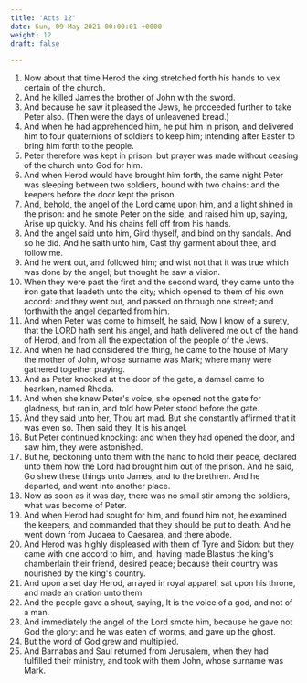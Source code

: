 ```yaml
---
title: 'Acts 12'
date: Sun, 09 May 2021 00:00:01 +0000
weight: 12
draft: false
  
---
```


1. Now about that time Herod the king stretched forth his hands to vex certain of the church.
2. And he killed James the brother of John with the sword.
3. And because he saw it pleased the Jews, he proceeded further to take Peter also. (Then were the days of unleavened bread.)
4. And when he had apprehended him, he put him in prison, and delivered him to four quaternions of soldiers to keep him; intending after Easter to bring him forth to the people.
5. Peter therefore was kept in prison: but prayer was made without ceasing of the church unto God for him.
6. And when Herod would have brought him forth, the same night Peter was sleeping between two soldiers, bound with two chains: and the keepers before the door kept the prison.
7. And, behold, the angel of the Lord came upon him, and a light shined in the prison: and he smote Peter on the side, and raised him up, saying, Arise up quickly. And his chains fell off from his hands.
8. And the angel said unto him, Gird thyself, and bind on thy sandals. And so he did. And he saith unto him, Cast thy garment about thee, and follow me.
9. And he went out, and followed him; and wist not that it was true which was done by the angel; but thought he saw a vision.
10. When they were past the first and the second ward, they came unto the iron gate that leadeth unto the city; which opened to them of his own accord: and they went out, and passed on through one street; and forthwith the angel departed from him.
11. And when Peter was come to himself, he said, Now I know of a surety, that the LORD hath sent his angel, and hath delivered me out of the hand of Herod, and from all the expectation of the people of the Jews.
12. And when he had considered the thing, he came to the house of Mary the mother of John, whose surname was Mark; where many were gathered together praying.
13. And as Peter knocked at the door of the gate, a damsel came to hearken, named Rhoda.
14. And when she knew Peter's voice, she opened not the gate for gladness, but ran in, and told how Peter stood before the gate.
15. And they said unto her, Thou art mad. But she constantly affirmed that it was even so. Then said they, It is his angel.
16. But Peter continued knocking: and when they had opened the door, and saw him, they were astonished.
17. But he, beckoning unto them with the hand to hold their peace, declared unto them how the Lord had brought him out of the prison. And he said, Go shew these things unto James, and to the brethren. And he departed, and went into another place.
18. Now as soon as it was day, there was no small stir among the soldiers, what was become of Peter.
19. And when Herod had sought for him, and found him not, he examined the keepers, and commanded that they should be put to death. And he went down from Judaea to Caesarea, and there abode.
20. And Herod was highly displeased with them of Tyre and Sidon: but they came with one accord to him, and, having made Blastus the king's chamberlain their friend, desired peace; because their country was nourished by the king's country.
21. And upon a set day Herod, arrayed in royal apparel, sat upon his throne, and made an oration unto them.
22. And the people gave a shout, saying, It is the voice of a god, and not of a man.
23. And immediately the angel of the Lord smote him, because he gave not God the glory: and he was eaten of worms, and gave up the ghost.
24. But the word of God grew and multiplied.
25. And Barnabas and Saul returned from Jerusalem, when they had fulfilled their ministry, and took with them John, whose surname was Mark.
